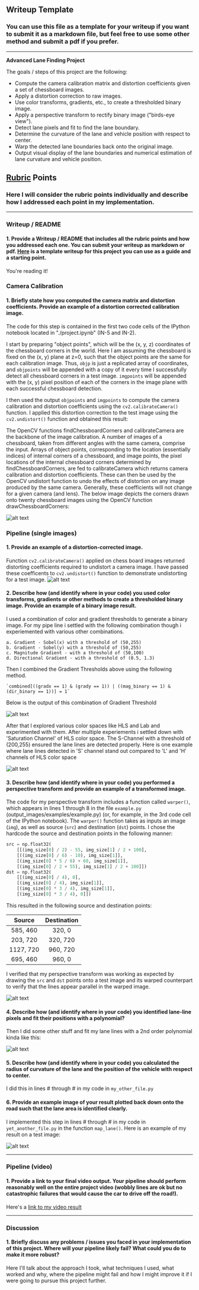 ## Writeup Template

### You can use this file as a template for your writeup if you want to submit it as a markdown file, but feel free to use some other method and submit a pdf if you prefer.

---

**Advanced Lane Finding Project**

The goals / steps of this project are the following:

* Compute the camera calibration matrix and distortion coefficients given a set of chessboard images.
* Apply a distortion correction to raw images.
* Use color transforms, gradients, etc., to create a thresholded binary image.
* Apply a perspective transform to rectify binary image ("birds-eye view").
* Detect lane pixels and fit to find the lane boundary.
* Determine the curvature of the lane and vehicle position with respect to center.
* Warp the detected lane boundaries back onto the original image.
* Output visual display of the lane boundaries and numerical estimation of lane curvature and vehicle position.

[//]: # (Image References)

[image1]: ./examples/undistort_output.png "Undistorted"
[image2]: ./test_images/test1.jpg "Road Transformed"
[image3]: ./examples/binary_combo_example.jpg "Binary Example"
[image4]: ./examples/warped_straight_lines.jpg "Warp Example"
[image5]: ./examples/color_fit_lines.jpg "Fit Visual"
[image6]: ./examples/example_output.jpg "Output"
[image10]: ./output_images/Histogram.png "Histogram"
[image11]: ./output_images/ChessBoardCorners.png "ChessBoardCorners"
[image12]: ./output_images/Combined_Color_Gradient_Threshold.png "Combined_Color_Gradient_Threshold"
[image13]: ./output_images/Combined_Gradient.png "Combined_Gradient"
[image14]: ./output_images/Directional_Gradient.png "Directional_Gradient"
[image15]: ./output_images/H-L-S_Channels.png "H-L-S Channels"
[image16]: ./output_images/InverseTransformation_AllTestImages.png "InverseTransformation_AllTestImages"
[image17]: ./output_images/L-a-b_Channels.png "L-a-b Channels"
[image18]: ./output_images/Lab-B_Threshold.png "Lab-B Threshold"
[image19]: ./output_images/Lanefitment_lanepixels_windows_polyfill.png "Lanefitment_lanepixels_windows_polyfill"
[image20]: ./output_images/LaneFitment_LanePixels_Windows.png "LaneFitment_LanePixels_Windows"
[image21]: ./output_images/Magnitude_Gradient.png "Magnitude_Gradient"
[image22]: ./output_images/Perspective_Transformation.png "Perspective_Transformation"
[image23]: ./output_images/R-Channel_Threshold.png "R-Channel Threshold"
[image24]: ./output_images/R-G-B_Channels_of_GrayScale.png "R-G-B Channels of GrayScale"
[image25]: ./output_images/S-Channel_Threshold.png "S-Channel Threshold"
[image26]: ./output_images/Undistorted_ChessBoard.png "Undistorted_ChessBoard"
[image26]: ./output_images/Undistorted_Highway.png "Undistorted_Highway"
[image27]: ./output_images/X_Gradient_Threshold.png "X_Gradient_Threshold"
[image28]: ./output_images/Y_Gradient_Threshold.png "Y_Gradient_Threshold"

[video1]: ./project_video_output_text.mp4 "Video"

## [Rubric](https://review.udacity.com/#!/rubrics/571/view) Points

### Here I will consider the rubric points individually and describe how I addressed each point in my implementation.  

---

### Writeup / README

#### 1. Provide a Writeup / README that includes all the rubric points and how you addressed each one.  You can submit your writeup as markdown or pdf.  [Here](https://github.com/udacity/CarND-Advanced-Lane-Lines/blob/master/writeup_template.md) is a template writeup for this project you can use as a guide and a starting point.  

You're reading it!

### Camera Calibration

#### 1. Briefly state how you computed the camera matrix and distortion coefficients. Provide an example of a distortion corrected calibration image.

The code for this step is contained in the first two code cells of the IPython notebook located in "./project.ipynb" (IN-5 and IN-2).

I start by preparing "object points", which will be the (x, y, z) coordinates of the chessboard corners in the world. Here I am assuming the chessboard is fixed on the (x, y) plane at z=0, such that the object points are the same for each calibration image.  Thus, `objp` is just a replicated array of coordinates, and `objpoints` will be appended with a copy of it every time I successfully detect all chessboard corners in a test image.  `imgpoints` will be appended with the (x, y) pixel position of each of the corners in the image plane with each successful chessboard detection.  

I then used the output `objpoints` and `imgpoints` to compute the camera calibration and distortion coefficients using the `cv2.calibrateCamera()` function.  I applied this distortion correction to the test image using the `cv2.undistort()` function and obtained this result: 

The OpenCV functions findChessboardCorners and calibrateCamera are the backbone of the image calibration. A number of images of a chessboard, taken from different angles with the same camera, comprise the input. Arrays of object points, corresponding to the location (essentially indices) of internal corners of a chessboard, and image points, the pixel locations of the internal chessboard corners determined by findChessboardCorners, are fed to calibrateCamera which returns camera calibration and distortion coefficients. These can then be used by the OpenCV undistort function to undo the effects of distortion on any image produced by the same camera. Generally, these coefficients will not change for a given camera (and lens). The below image depicts the corners drawn onto twenty chessboard images using the OpenCV function drawChessboardCorners:

![alt text][image11]

### Pipeline (single images)

#### 1. Provide an example of a distortion-corrected image.

Function `cv2.calibrateCamera()` applied on chess board images returned  distorting coefficients required to undistort a camera image. 
I have passed these coefficents to `cv2.undistort()` function to demonstrate undistorting for a test image.
![alt text][image26]

#### 2. Describe how (and identify where in your code) you used color transforms, gradients or other methods to create a thresholded binary image.  Provide an example of a binary image result.

I used a combination of color and gradient thresholds to generate a binary image. For my pipe line i settled with the following combination though i experiemented with various other combinations. 

    a. Gradient - Sobel(x) with a threshold of (50,255)
    b. Gradient - Sobel(y) with a threshold of (50,255)
    c. Magnitude Gradient - with a threshold of (50,100)
    d. Directional Gradient - with a threshold of (0.5, 1.3)

Then I combined the Gradient Thresholds above using the following method.

    `combined[((gradx == 1) & (grady == 1)) | ((mag_binary == 1) & (dir_binary == 1))] = 1`

Below is the output of this combination of Gradient Threshold

![alt text][image13]

After that I explored various color spaces like HLS and Lab and experimented with them. After multiple experiements i settled down with 'Saturation Channel' of HLS color space. The S-Channel with a threshold of (200,255) ensured the lane lines are detected properly. Here is one example where lane lines detected in 'S' channel stand out compared to 'L' and 'H' channels of HLS color space

![alt text][image15]

#### 3. Describe how (and identify where in your code) you performed a perspective transform and provide an example of a transformed image.

The code for my perspective transform includes a function called `warper()`, which appears in lines 1 through 8 in the file `example.py` (output_images/examples/example.py) (or, for example, in the 3rd code cell of the IPython notebook).  The `warper()` function takes as inputs an image (`img`), as well as source (`src`) and destination (`dst`) points.  I chose the hardcode the source and destination points in the following manner:

```python
src = np.float32(
    [[(img_size[0] / 2) - 55, img_size[1] / 2 + 100],
    [((img_size[0] / 6) - 10), img_size[1]],
    [(img_size[0] * 5 / 6) + 60, img_size[1]],
    [(img_size[0] / 2 + 55), img_size[1] / 2 + 100]])
dst = np.float32(
    [[(img_size[0] / 4), 0],
    [(img_size[0] / 4), img_size[1]],
    [(img_size[0] * 3 / 4), img_size[1]],
    [(img_size[0] * 3 / 4), 0]])
```

This resulted in the following source and destination points:

| Source        | Destination   | 
|:-------------:|:-------------:| 
| 585, 460      | 320, 0        | 
| 203, 720      | 320, 720      |
| 1127, 720     | 960, 720      |
| 695, 460      | 960, 0        |

I verified that my perspective transform was working as expected by drawing the `src` and `dst` points onto a test image and its warped counterpart to verify that the lines appear parallel in the warped image.

![alt text][image4]

#### 4. Describe how (and identify where in your code) you identified lane-line pixels and fit their positions with a polynomial?

Then I did some other stuff and fit my lane lines with a 2nd order polynomial kinda like this:

![alt text][image5]

#### 5. Describe how (and identify where in your code) you calculated the radius of curvature of the lane and the position of the vehicle with respect to center.

I did this in lines # through # in my code in `my_other_file.py`

#### 6. Provide an example image of your result plotted back down onto the road such that the lane area is identified clearly.

I implemented this step in lines # through # in my code in `yet_another_file.py` in the function `map_lane()`.  Here is an example of my result on a test image:

![alt text][image6]

---

### Pipeline (video)

#### 1. Provide a link to your final video output.  Your pipeline should perform reasonably well on the entire project video (wobbly lines are ok but no catastrophic failures that would cause the car to drive off the road!).

Here's a [link to my video result](./project_video.mp4)

---

### Discussion

#### 1. Briefly discuss any problems / issues you faced in your implementation of this project.  Where will your pipeline likely fail?  What could you do to make it more robust?

Here I'll talk about the approach I took, what techniques I used, what worked and why, where the pipeline might fail and how I might improve it if I were going to pursue this project further.  
